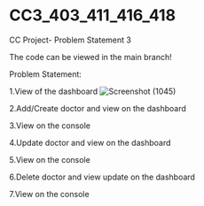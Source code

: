 # CC3_403_411_416_418
CC Project- Problem Statement 3

The code can be viewed in the main branch!

Problem Statement:

1.View of the dashboard
![Screenshot (1045)](https://user-images.githubusercontent.com/78139587/233398896-2a2e5788-a0cd-4764-8c3b-6b09ba56f90b.png)


2.Add/Create doctor and view on the dashboard

3.View on the console

4.Update doctor and view on the dashboard

5.View on the console

6.Delete doctor and view update on the dashboard

7.View on the console
